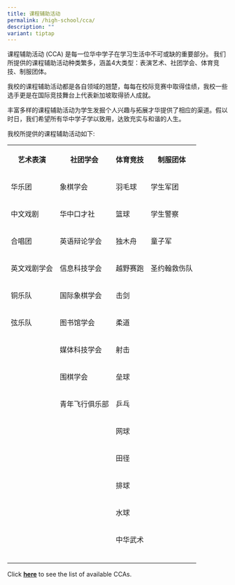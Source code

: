 ```yaml
---
title: 课程辅助活动
permalink: /high-school/cca/
description: ""
variant: tiptap
---
```

<p>课程辅助活动 (CCA) 是每一位华中学子在学习生活中不可或缺的重要部分。 我们所提供的课程辅助活动种类繁多，涵盖4大类型：表演艺术、社团学会、体育竞技、制服团体。</p>
<p>我校的课程辅助活动都是各自领域的翘楚，每每在校际竞赛中取得佳绩，我校一些选手更是在国际竞技舞台上代表新加坡取得骄人成就。</p>
<p>丰富多样的课程辅助活动为学生发掘个人兴趣与拓展才华提供了相应的渠道。假以时日，我们希望所有华中学子学以致用，达致充实与和谐的人生。</p>
<p>我校所提供的课程辅助活动如下:</p>
<table style="minWidth: 100px">
<colgroup>
<col>
<col>
<col>
<col>
</colgroup>
<tbody>
<tr>
<th rowspan="1" colspan="1">
<p>艺术表演</p>
</th>
<th rowspan="1" colspan="1">
<p>社团学会</p>
</th>
<th rowspan="1" colspan="1">
<p>体育竞技</p>
</th>
<th rowspan="1" colspan="1">
<p>制服团体</p>
</th>
</tr>
<tr>
<td rowspan="1" colspan="1">
<p>华乐团</p>
</td>
<td rowspan="1" colspan="1">
<p>象棋学会</p>
</td>
<td rowspan="1" colspan="1">
<p>羽毛球</p>
</td>
<td rowspan="1" colspan="1">
<p>学生军团</p>
</td>
</tr>
<tr>
<td rowspan="1" colspan="1">
<p>中文戏剧</p>
</td>
<td rowspan="1" colspan="1">
<p>华中口才社</p>
</td>
<td rowspan="1" colspan="1">
<p>篮球</p>
</td>
<td rowspan="1" colspan="1">
<p>学生警察</p>
</td>
</tr>
<tr>
<td rowspan="1" colspan="1">
<p>合唱团</p>
</td>
<td rowspan="1" colspan="1">
<p>英语辩论学会</p>
</td>
<td rowspan="1" colspan="1">
<p>独木舟</p>
</td>
<td rowspan="1" colspan="1">
<p>童子军</p>
</td>
</tr>
<tr>
<td rowspan="1" colspan="1">
<p>英文戏剧学会</p>
</td>
<td rowspan="1" colspan="1">
<p>信息科技学会</p>
</td>
<td rowspan="1" colspan="1">
<p>越野赛跑</p>
</td>
<td rowspan="1" colspan="1">
<p>圣约翰救伤队</p>
</td>
</tr>
<tr>
<td rowspan="1" colspan="1">
<p>铜乐队</p>
</td>
<td rowspan="1" colspan="1">
<p>国际象棋学会</p>
</td>
<td rowspan="1" colspan="1">
<p>击剑</p>
</td>
<td rowspan="1" colspan="1">
<p></p>
</td>
</tr>
<tr>
<td rowspan="1" colspan="1">
<p>弦乐队</p>
</td>
<td rowspan="1" colspan="1">
<p>图书馆学会</p>
</td>
<td rowspan="1" colspan="1">
<p>柔道</p>
</td>
<td rowspan="1" colspan="1">
<p></p>
</td>
</tr>
<tr>
<td rowspan="1" colspan="1">
<p></p>
</td>
<td rowspan="1" colspan="1">
<p>媒体科技学会</p>
</td>
<td rowspan="1" colspan="1">
<p>射击</p>
</td>
<td rowspan="1" colspan="1">
<p></p>
</td>
</tr>
<tr>
<td rowspan="1" colspan="1">
<p></p>
</td>
<td rowspan="1" colspan="1">
<p>围棋学会</p>
</td>
<td rowspan="1" colspan="1">
<p>垒球</p>
</td>
<td rowspan="1" colspan="1">
<p></p>
</td>
</tr>
<tr>
<td rowspan="1" colspan="1">
<p></p>
</td>
<td rowspan="1" colspan="1">
<p>青年飞行俱乐部</p>
</td>
<td rowspan="1" colspan="1">
<p>乒乓</p>
</td>
<td rowspan="1" colspan="1">
<p></p>
</td>
</tr>
<tr>
<td rowspan="1" colspan="1">
<p></p>
</td>
<td rowspan="1" colspan="1">
<p></p>
</td>
<td rowspan="1" colspan="1">
<p>网球</p>
</td>
<td rowspan="1" colspan="1">
<p></p>
</td>
</tr>
<tr>
<td rowspan="1" colspan="1">
<p></p>
</td>
<td rowspan="1" colspan="1">
<p></p>
</td>
<td rowspan="1" colspan="1">
<p>田径</p>
</td>
<td rowspan="1" colspan="1">
<p></p>
</td>
</tr>
<tr>
<td rowspan="1" colspan="1">
<p></p>
</td>
<td rowspan="1" colspan="1">
<p></p>
</td>
<td rowspan="1" colspan="1">
<p>排球</p>
</td>
<td rowspan="1" colspan="1">
<p></p>
</td>
</tr>
<tr>
<td rowspan="1" colspan="1">
<p></p>
</td>
<td rowspan="1" colspan="1">
<p></p>
</td>
<td rowspan="1" colspan="1">
<p>水球</p>
</td>
<td rowspan="1" colspan="1">
<p></p>
</td>
</tr>
<tr>
<td rowspan="1" colspan="1">
<p></p>
</td>
<td rowspan="1" colspan="1">
<p></p>
</td>
<td rowspan="1" colspan="1">
<p>中华武术</p>
</td>
<td rowspan="1" colspan="1">
<p></p>
</td>
</tr>
<tr>
<td rowspan="1" colspan="1">
<p></p>
</td>
<td rowspan="1" colspan="1">
<p></p>
</td>
<td rowspan="1" colspan="1">
<p></p>
</td>
<td rowspan="1" colspan="1">
<p></p>
</td>
</tr>
</tbody>
</table>
<p>Click&nbsp;<strong><a href="https://sites.google.com/hci.edu.sg/hs-pecca/co-curricular-activties" rel="noopener noreferrer nofollow" target="_blank">here</a></strong>&nbsp;to
see the list of available CCAs.</p>